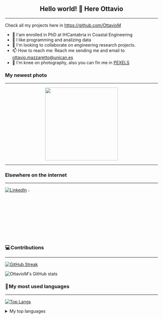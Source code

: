 <h2 align="center">
Hello world! 👋 Here Ottavio
</h2>

***

Check all my projects here in https://github.com/OttavioM
- 🔭 I'am enrolled in PhD at IHCantabria in Coastal Engineering
- 👀 I like programming and analizing data
- 💞️ I'm looking to collaborate on engineering research projects.
- 📫 How to reach me: Reach me sending me and email to ottavio.mazzaretto@unican.es
- 📸 I'm knee on photography, also you can fin me in <a href = "https://www.pexels.com/it-it/@idori-woodmooon-458105245/">PEXELS</a>

### My newest photo
***
<p align="center">
<img src = "https://user-images.githubusercontent.com/54963611/236144461-804e6e48-5e59-4a8d-8b0d-97e990626620.PNG" style = "height:15rem;" >
</p>

***

### Elsewhere on the internet
***

[![LinkedIn](https://user-images.githubusercontent.com/282759/84680162-4161a300-af00-11ea-912c-8f32e5cc1676.png)](https://it.linkedin.com/in/ottavio-mazzaretto-3696a085)
[<img src = "https://user-images.githubusercontent.com/54963611/236141784-f45ff1db-d804-4414-868e-7b197f40041a.png" width=4% height=4%> </img>](https://www.instagram.com/ottius/?hl=it)

### 💻 Contributions
***
[![GitHub Streak](https://streak-stats.demolab.com?user=OttavioM&theme=tokyonight&border_radius=6)](https://git.io/streak-stats)

![OttavioM's GitHub stats](https://github-readme-stats.vercel.app//api?username=OttavioM&show_icons=true&theme=transparent)



### 🚀 My most used languages
***
[![Top Langs](https://github-readme-stats.vercel.app/api/top-langs/?username=OttavioM&hide_progress=true)](https://github.com/OttavioM/github-readme-stats)


<details>
<summary>My top languages</summary>

| Rank | Languages |
|-----:|-----------|
|     1| Python    |
|     2| Matlab    |

<!--
**OttavioM/OttavioM** is a ✨ _special_ ✨ repository because its `README.md` (this file) appears on your GitHub profile.

Here are some ideas to get you started:

- 🔭 I’m currently working on ...
- 🌱 I’m currently learning ...
- 👯 I’m looking to collaborate on ...
- 🤔 I’m looking for help with ...
- 💬 Ask me about ...
- 📫 How to reach me: ...
- 😄 Pronouns: ...
- ⚡ Fun fact: ...
-->
